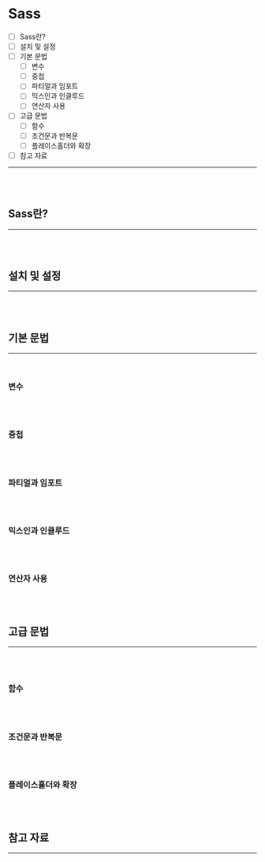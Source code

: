 # Sass

- [ ] Sass란?
- [ ] 설치 및 설정
- [ ] 기본 문법
  - [ ] 변수
  - [ ] 중첩
  - [ ] 파티얼과 임포트
  - [ ] 믹스인과 인클루드
  - [ ] 연산자 사용
- [ ] 고급 문법
  - [ ] 함수
  - [ ] 조건문과 반복문
  - [ ] 플레이스홀더와 확장
- [ ] 참고 자료

---

<br/><br/>

## Sass란?

---

<br/>

<br/>

## 설치 및 설정

---

<br/>

<br/>

## 기본 문법

---

<br/>

### 변수

<br/>

<br/>

### 중첩

<br/>

<br/>

### 파티얼과 임포트

<br/>

<br/>

### 믹스인과 인클루드

<br/>

<br/>

### 연산자 사용

<br/>

<br/>

## 고급 문법

---

<br/>

<br/>

### 함수

<br/>

<br/>

### 조건문과 반복문

<br/>

<br/>

### 플레이스홀더와 확장

<br/>

<br/>

## 참고 자료

---

<br/>

<br/>
